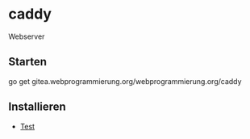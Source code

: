 # caddy

Webserver

## Starten
go get  gitea.webprogrammierung.org/webprogrammierung.org/caddy

## Installieren



* [Test](http://webprogrammierung.org)